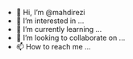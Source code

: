 - 👋 Hi, I’m @mahdirezi
- 👀 I’m interested in ...
- 🌱 I’m currently learning ...
- 💞️ I’m looking to collaborate on ...
- 📫 How to reach me ...

<!---
mahdirezi/mahdirezi is a ✨ special ✨ repository because its `README.md` (this file) appears on your GitHub profile.
You can click the Preview link to take a look at your changes.
--->
